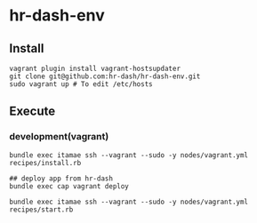 # hr-dash-env

## Install
```
vagrant plugin install vagrant-hostsupdater
git clone git@github.com:hr-dash/hr-dash-env.git
sudo vagrant up # To edit /etc/hosts
```

## Execute
### development(vagrant)
```
bundle exec itamae ssh --vagrant --sudo -y nodes/vagrant.yml recipes/install.rb

## deploy app from hr-dash
bundle exec cap vagrant deploy

bundle exec itamae ssh --vagrant --sudo -y nodes/vagrant.yml recipes/start.rb
```
